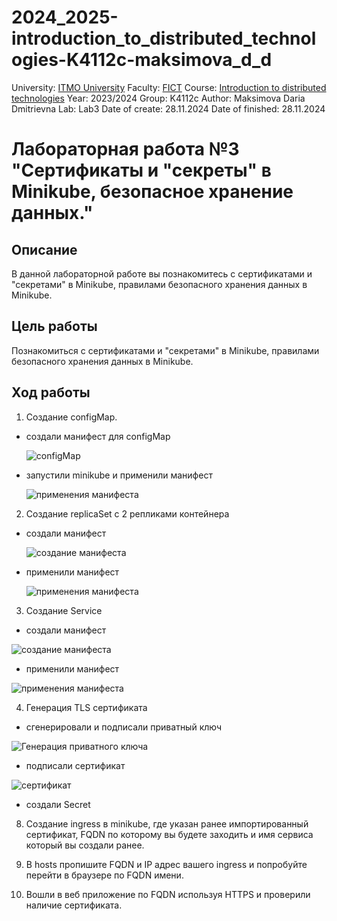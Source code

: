 # 2024_2025-introduction_to_distributed_technologies-K4112c-maksimova_d_d
University: [ITMO University](https://itmo.ru/ru/)
Faculty: [FICT](https://fict.itmo.ru)
Course: [Introduction to distributed technologies](https://github.com/itmo-ict-faculty/introduction-to-distributed-technologies)
Year: 2023/2024
Group: K4112c
Author: Maksimova Daria Dmitrievna
Lab: Lab3
Date of create: 28.11.2024
Date of finished: 28.11.2024


# Лабораторная работа №3 "Сертификаты и "секреты" в Minikube, безопасное хранение данных."
## Описание
В данной лабораторной работе вы познакомитесь с сертификатами и "секретами" в Minikube, правилами безопасного хранения данных в Minikube.

## Цель работы
Познакомиться с сертификатами и "секретами" в Minikube, правилами безопасного хранения данных в Minikube.

## Ход работы

1. Создание configMap.

- создали манифест для configMap
  
  ![configMap](https://github.com/user-attachments/assets/19b16f67-3e44-415d-9f17-76768d528683)

- запустили minikube и применили манифест
  
  ![применения манифеста](https://github.com/user-attachments/assets/69292ed1-dff5-428d-a94b-fec5225c781b)


2. Создание replicaSet с 2 репликами контейнера
- создали манифест

  ![создание манифеста](https://github.com/user-attachments/assets/c4cf58d0-3d48-4744-89fc-ebb636bb2f96)

- применили манифест

  ![применения манифеста](https://github.com/user-attachments/assets/19f420e6-0ce3-4c7b-b714-5b89783c2eab)

3. Создание Service
- создали манифест

![создание манифеста](https://github.com/user-attachments/assets/5f10bbba-959b-4d86-848e-9320e6fde79a)

- применили манифест

![применения манифеста](https://github.com/user-attachments/assets/0e610d0e-73d6-44f4-a798-be6efc667e7e)

4. Генерация TLS сертификата

- сгенерировали и подписали приватный ключ
   
 ![Генерация приватного ключа](https://github.com/user-attachments/assets/ef4d6275-36ea-4d1b-8dba-68eb95bbba30)

- подписали сертификат

 ![сертификат](https://github.com/user-attachments/assets/f7c45039-963f-4417-b2bd-ea25a8aa96ea)

-  создали Secret

  


8. Создание ingress в minikube, где указан ранее импортированный сертификат, FQDN по которому вы будете заходить и имя сервиса который вы создали ранее.

9. В hosts пропишите FQDN и IP адрес вашего ingress и попробуйте перейти в браузере по FQDN имени.

10. Вошли в веб приложение по FQDN используя HTTPS и проверили наличие сертификата.
